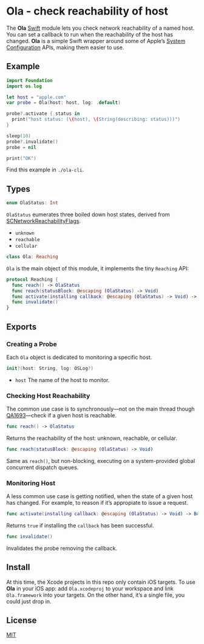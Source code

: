 # Ola - check reachability of host

The **Ola** [Swift](https://swift.org/) module lets you check network reachability of a named host. You can set a callback to run when the reachability of the host has changed. **Ola** is a simple Swift wrapper around some of Apple’s [System Configuration](https://developer.apple.com/reference/SystemConfiguration) APIs, making them easier to use.

## Example

```swift
import Foundation
import os.log

let host = "apple.com"
var probe = Ola(host: host, log: .default)

probe?.activate { status in
  print("host status: (\(host), \(String(describing: status)))")
}

sleep(10)
probe?.invalidate()
probe = nil

print("OK")
```

Find this example in `./ola-cli`.

## Types

```swift
enum OlaStatus: Int
```

`OlaStatus` eumerates three boiled down host states, derived from [SCNetworkReachabilityFlags](https://developer.apple.com/documentation/systemconfiguration/scnetworkreachabilityflags).

- `unknown`
- `reachable`
- `cellular`

```swift
class Ola: Reaching
```

`Ola` is the main object of this module, it implements the tiny `Reaching` API:

```swift
protocol Reaching {
  func reach() -> OlaStatus
  func reach(statusBlock: @escaping (OlaStatus) -> Void)
  func activate(installing callback: @escaping (OlaStatus) -> Void) -> Bool
  func invalidate()
}
```

## Exports

### Creating a Probe

Each `Ola` object is dedicated to monitoring a specific host.

```swift
init?(host: String, log: OSLog?)
```

- `host` The name of the host to monitor.

### Checking Host Reachability

The common use case is to synchronously—not on the main thread though [QA1693](https://developer.apple.com/library/content/qa/qa1693/_index.html)—check if a given host is reachable.

```swift
func reach() -> OlaStatus
```

Returns the reachability of the host: unknown, reachable, or cellular.

```swift
func reach(statusBlock: @escaping (OlaStatus) -> Void)
```

Same as `reach()`, but non-blocking, executing on a system-provided global concurrent dispatch queues.

### Monitoring Host

A less common use case is getting notified, when the state of a given host has changed. For example, to reason if it’s appropiate to issue a request.

```swift
func activate(installing callback: @escaping (OlaStatus) -> Void) -> Bool
```

Returns `true` if installing the `callback` has been successful.

```swift
func invalidate()
```

Invalidates the probe removing the callback.

## Install

At this time, the Xcode projects in this repo only contain iOS targets. To use **Ola** in your iOS app: add `Ola.xcodeproj` to your workspace and link `Ola.framework` into your targets. On the other hand, it’s a single file, you could just drop in.

## License

[MIT](https://raw.github.com/michaelnisi/ola/master/LICENSE)
